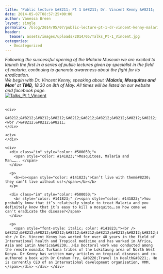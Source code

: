 ```yaml
---
title: 'Public lecture &#8211; Pt 1 &#8211; Dr. Vincent Kenny &#8211;  &#8216;Malaria, Mosquitos and Man&#8217; at TMB, 18.30 on 8th of May.'
date: 2014-05-07T08:57:25+00:00
author: Vanessa Breen
layout: single
permalink: /blog/2014/05/07/public-lecture-pt-1-dr-vincent-kenny-malaria-mosquitos-and-man-at-tmb-18-30-on-8th-of-may/
header:
  teaser: assets/images/uploads/2014/05/Talks_Pt-1_Vincent.jpg
categories:
  - Uncategorized
---
```

<div style="color: #222222;">
  <i>Following the successful opening of the Malaria Museum </i><i>we are excited to launch the first in a series of public lectures given by specialist in the field of malaria, continuing to generate awareness about the fight for its eradication. </i>
</div>

<div style="color: #222222;">
</div>

<div style="color: #222222;">
  <i>We begin with Dr. Vincent Kenny, speaking about &#8216;<strong>Malaria, Mosquitos and Man&#8217;</strong> at <strong>TMB,</strong> <a>18.30 on <span class="aBn" data-term="goog_440107399"><span class="aQJ">8th of May</span></span></a>. All times will be listed on our website and facebook page. </i>
</div>

<div style="color: #222222;">
</div>

<div style="color: #222222;">
  <a href="{{ base }}/assets/images/uploads/2014/05/Talks_Pt-1_Vincent.jpg"><img class="alignnone" src="{{ base }}/assets/images/uploads/2014/05/Talks_Pt-1_Vincent.jpg" alt="Talks_Pt 1_Vincent" /></a>
</div>

<div style="color: #222222;">
  <div style="color: #222222;">
    <div>
      <i> </i>
    </div>
    
    <div>
      &#8212;&#8212;&#8212;&#8212;&#8212;&#8212;&#8212;&#8212;&#8212;&#8212;<wbr />&#8212;&#8212;&#8211;
    </div>
    
    <div>
    </div>
    
    <div>
      <div class="im" style="color: #500050;">
        <span style="color: #141823;">Mosquitoes, Malaria and Man…….. </span>
      </div>
      
      <p>
        <b><b><span style="color: #141823;">Can’t live with them&#8230; they can’t live without us!</span></b></b>
      </p>
      
      <div class="im" style="color: #500050;">
        <br style="color: #141823;" /><span style="color: #141823;">You probably know that it’s relatively simple to treat Malaria and you definitely know that it’s easy to kill a mosquito….so how come we can’t eradicate the disease?</span>
      </div>
      
      <p>
        <span style="font-style: italic; color: #141823;"><br /> &#8212;&#8212;&#8212;&#8212;&#8212;&#8212;&#8212;&#8212;&#8212;&#8212;&#8212;&#8212;-<br /> Dr. Vincent Kenny has worked for over 40 years in the field of International health and Tropical medicine and has worked in Africa, Asia and Latin America&#8230;..His Doctoral work was conducted among the remote nomadic Turkana tribes of the Lokitaung area of North West Kenya. Dr Kenny has written many articles on tropical diseases and co-authored a book with Dr Graham Fry, &#8220;Travel in Health&#8221;. He is currently CEO of an International development organisation, VMM.</span></div> </div> </div>